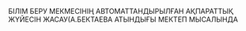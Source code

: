 БІЛІМ БЕРУ МЕКМЕСІНІҢ АВТОМАТТАНДЫРЫЛҒАН АҚПАРАТТЫҚ ЖҮЙЕСІН ЖАСАУ(А.БЕКТАЕВА АТЫНДЫҒЫ МЕКТЕП МЫСАЛЫНДА
